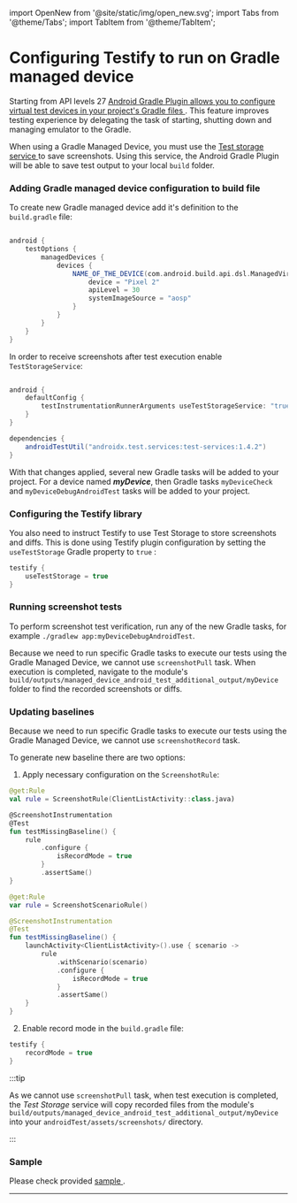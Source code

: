 import OpenNew from '@site/static/img/open_new.svg';
import Tabs from '@theme/Tabs';
import TabItem from '@theme/TabItem';

# Configuring Testify to run on Gradle managed device

Starting from API levels
27 [Android Gradle Plugin allows you to configure virtual test devices in your project's Gradle files <OpenNew />](https://developer.android.com/studio/test/gradle-managed-devices).
This feature improves testing experience by delegating the task of starting, shutting down and
managing emulator to the Gradle.

When using a Gradle Managed Device, you must use the [Test storage service <OpenNew />](https://developer.android.com/reference/androidx/test/services/storage/TestStorage) to save screenshots. Using this service, the Android Gradle Plugin will be able to save test output to your local `build` folder.

### Adding Gradle managed device configuration to build file

To create new Gradle managed device add it's definition to the `build.gradle` file:

```groovy

android {
    testOptions {
        managedDevices {
            devices {
                NAME_OF_THE_DEVICE(com.android.build.api.dsl.ManagedVirtualDevice) {
                    device = "Pixel 2"
                    apiLevel = 30
                    systemImageSource = "aosp"
                }
            }
        }
    }
}

```

In order to receive screenshots after test execution enable `TestStorageService`:

```groovy

android {
    defaultConfig {
        testInstrumentationRunnerArguments useTestStorageService: "true"
    }
}

dependencies {
    androidTestUtil("androidx.test.services:test-services:1.4.2")
}
```

With that changes applied, several new Gradle tasks will be added to your project. For a device named _**myDevice**_, then Gradle tasks `myDeviceCheck` and `myDeviceDebugAndroidTest` tasks will be added to your project.

### Configuring the Testify library

You also need to instruct Testify to use Test Storage to store screenshots and diffs. This is done using Testify plugin configuration by setting the `useTestStorage` Gradle property to `true` :

```groovy
testify {
    useTestStorage = true
}
```

### Running screenshot tests

To perform screenshot test verification, run any of the new Gradle tasks, for example `./gradlew app:myDeviceDebugAndroidTest`.

Because we need to run specific Gradle tasks to execute our tests using the Gradle Managed Device, we cannot use `screenshotPull` task. When execution is completed, navigate to the module's `build/outputs/managed_device_android_test_additional_output/myDevice` folder to find the recorded screenshots or diffs.

### Updating baselines

Because we need to run specific Gradle tasks to execute our tests using the Gradle Managed Device, we cannot use `screenshotRecord` task. 

To generate new baseline there are two options:

1. Apply necessary configuration on the `ScreenshotRule`:

<Tabs>
<TabItem value="rule" label="ScreenshotTestRule">

```kotlin
@get:Rule
val rule = ScreenshotRule(ClientListActivity::class.java)

@ScreenshotInstrumentation
@Test
fun testMissingBaseline() {
    rule
        .configure { 
            isRecordMode = true
        }
        .assertSame()
}
```

</TabItem>
<TabItem value="scenario" label="ScreenshotScenarioRule">

```kotlin
@get:Rule
var rule = ScreenshotScenarioRule()

@ScreenshotInstrumentation
@Test
fun testMissingBaseline() {
    launchActivity<ClientListActivity>().use { scenario ->
        rule
            .withScenario(scenario)
            .configure { 
                isRecordMode = true
            }
            .assertSame()
    }
}
```

</TabItem>
</Tabs>

2. Enable record mode in the `build.gradle` file:

```groovy
testify {
    recordMode = true
}
```

:::tip

As we cannot use `screenshotPull` task, when test execution is completed, the _Test Storage_ service will copy recorded files from the module's `build/outputs/managed_device_android_test_additional_output/myDevice` into your `androidTest/assets/screenshots/` directory.

:::

### Sample

Please check provided [sample <OpenNew />](https://github.com/ndtp/android-testify/tree/main/Samples/Gmd).

---
